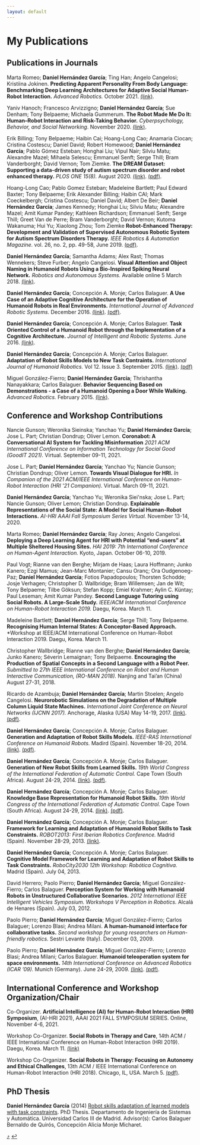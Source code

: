 ```yaml
---
layout: default
---
```


# [](#my-publications)My Publications


## Publications in Journals

<span>Marta Romeo; <span>**Daniel Hernández García**</span>; Ting Han; Angelo Cangelosi; Kristiina Jokinen. <span>**Predicting Apparent Personality From Body Language: Benchmarking Deep Learning Architectures for Adaptive Social Human-Robot Interaction.**</span> <span>*Advanced Robotics.*</span> October 2021. </span> [(link)](https://www.tandfonline.com/doi/full/10.1080/01691864.2021.1974941).

<span> Yaniv Hanoch; Francesco Arvizzigno; <span>**Daniel Hernández García**</span>; Sue Denham; Tony Belpaeme; Michaela Gummerum. <span>**The Robot Made Me Do It: Human–Robot Interaction and Risk-Taking Behavior.**</span> <span>*Cyberpsychology, Behavior, and Social Networking*</span>. November 2020. </span> [(link)](https://www.liebertpub.com/doi/10.1089/cyber.2020.0148).

<span> Erik Billing; Tony Belpaeme; Haibin Cai; Hoang-Long Cao; Anamaria Ciocan; Cristina Costescu; Daniel David; Robert Homewood; <span>**Daniel Hernández García**</span>; Pablo Gómez Esteban; Honghai Liu; Vipul Nair; Silviu Matu; Alexandre Mazel; Mihaela Selescu; Emmanuel Senft; Serge Thill; Bram Vanderborght; David Vernon; Tom Ziemke. <span>**The DREAM Dataset: Supporting a data-driven study of autism spectrum disorder and robot enhanced therapy.**</span> <span>*PLOS ONE 15(8).*</span> August 2020. </span> [(link)](https://journals.plos.org/plosone/article?id=10.1371/journal.pone.0236939). [(pdf)](https://journals.plos.org/plosone/article/file?id=10.1371/journal.pone.0236939&type=printable).

<span> Hoang-Long Cao; Pablo Gomez Esteban; Madeleine Bartlett; Paul Edward Baxter; Tony Belpaeme; Erik Alexander Billing; Haibin CAI; Mark Coeckelbergh; Cristina Costescu; Daniel David; Albert De Beir; <span>**Daniel Hernández García**</span>; James Kennedy; Honghai Liu; Silviu Matu; Alexandre Mazel; Amit Kumar Pandey; Kathleen Richardson; Emmanuel Senft; Serge Thill; Greet Van de Perre; Bram Vanderborght; David Vernon; Kutoma Wakanuma; Hui Yu; Xiaolong Zhou; Tom Ziemke <span>**Robot-Enhanced Therapy: Development and Validation of Supervised Autonomous Robotic System for Autism Spectrum Disorders Therapy.**</span> <span>*IEEE Robotics \& Automation Magazine.*</span> vol. 26, no. 2, pp. 49-58, June 2019. </span> [(pdf)](https://pure.port.ac.uk/ws/portalfiles/portal/13867305/Robot_Enhanced_Therapy.pdf).

<span><span>**Daniel Hernández García**</span>; Samantha Adams; Alex Rast; Thomas Wennekers; Steve Furber; Angelo Cangelosi.
<span>**Visual Attention and Object Naming in Humanoid Robots Using a Bio-Inspired Spiking Neural Network.**</span> <span>*Robotics and Autonomous Systems.*</span> Available online 5 March 2018.
 </span> [(link)](https://www.sciencedirect.com/science/article/pii/S0921889017302439).

<span><span>**Daniel Hernández García**</span>; Concepción A. Monje;
Carlos Balaguer. <span>**A Use Case of an Adaptive Cognitive
Architecture for the Operation of Humanoid Robots in Real
Environments.**</span> <span>*International Journal of Advanced Robotic
Systems.*</span> December 2016. </span> [(link)](http://journals.sagepub.com/doi/full/10.1177/1729881416678133). [(pdf)](http://journals.sagepub.com/doi/pdf/10.1177/1729881416678133).

<span><span>**Daniel Hernández García**</span>; Concepción A. Monje;
Carlos Balaguer. <span>**Task Oriented Control of a Humanoid Robot
through the Implementation of a Cognitive Architecture.**</span>
<span>*Journal of Intelligent and Robotic Systems.*</span> June 2016.
</span> [(link)](https://link.springer.com/article/10.1007/s10846-016-0383-7).

<span><span>**Daniel Hernández García**</span>; Concepción A. Monje;
Carlos Balaguer. <span>**Adaptation of Robot Skills Models to New Task
Contraints.**</span> <span>*International Journal of Humanoid
Robotics.*</span> Vol 12. Issue 3. September 2015. </span> [(link)](http://www.worldscientific.com/doi/abs/10.1142/S0219843615500243). [(pdf)](http://www.worldscientific.com/doi/pdf/10.1142/S0219843615500243)

<span>Miguel González-Fierro; <span>**Daniel Hernández García**</span>;
Thrishantha Nanayakkara; Carlos Balaguer. <span>**Behavior Sequencing
Based on Demonstrations - a Case of a Humanoid Opening a Door While
Walking.**</span> <span>*Advanced Robotics.*</span> February 2015.
</span> [(link)](http://www.tandfonline.com/doi/abs/10.1080/01691864.2014.992955).


## Conference and Workshop Contributions

<span>Nancie Gunson; Weronika Sieinska; Yanchao Yu; <span>**Daniel Hernández García**</span>; Jose L. Part; Christian Dondrup; Oliver Lemon. <span>**Coronabot: A Conversational AI System for Tackling Misinformation**</span> <span>*2021 ACM International Conference on Information Technology for Social Good (GoodIT 2021).*</span> Virtual. September 09-11, 2021.</span>

<span>Jose L. Part; <span>**Daniel Hernández García**</span>; Yanchao Yu; Nancie Gunson; Christian Dondrup; Oliver Lemon. <span>**Towards Visual Dialogue for HRI.**</span> <span>*In Companion of the 2021 ACM/IEEE International Conference on Human-Robot Interaction (HRI '21 Companion).*</span> Virtual. March 09-11, 2021.</span>

<span><span>**Daniel Hernández García**</span>; Yanchao Yu; Weronika Siei\'nska; Jose L. Part; Nancie Gunson; Oliver Lemon; Christian Dondrup. <span>**Explainable Representations of the Social State: A Model for Social Human-Robot Interactions.**</span> <span>*AI-HRI AAAI Fall Symposium Series Virtual.*</span> November 13-14, 2020.</span>

<span>Marta Romeo; <span>**Daniel Hernández García**</span>; Ray Jones; Angelo Cangelosi. <span>**Deploying a Deep Learning Agent for HRI with Potential “end-users” at Multiple Sheltered Housing Sites.**</span> <span>*HAI 2019: 7th International Conference on Human-Agent Interaction.*</span> Kyoto, Japan. October 06-10, 2019.</span>

<span>Paul Vogt; Rianne van den Berghe; Mirjam de Haas; Laura Hoffmann; Junko Kanero; Ezgi Mamus; Jean-Marc Montanier; Cansu Oranç; Ora Oudgenoeg-Paz; <span>**Daniel Hernández García**</span>; Fotios Papadopoulos; Thorsten Schodde; Josje Verhagen; Christopher D. Wallbridge; Bram Willemsen; Jan de Wit; Tony Belpaeme; Tilbe Göksun; Stefan Kopp; Emiel Krahmer; Aylin C. Küntay; Paul Leseman; Amit Kumar Pandey. <span>**Second Language Tutoring using Social Robots. A Large-Scale Study.**</span> <span>*IEEE/ACM International Conference on Human-Robot Interaction 2019.*</span> Daegu, Korea. March 11.</span>

<span>Madeleine Bartlett; <span>**Daniel Hernández García**</span>; Serge Thill; Tony Belpaeme. <span>**Recognising Human Internal States: A Conceptor-Based Approach.**</span> <span>*Workshop at IEEE/ACM International Conference on Human-Robot Interaction 2019.</span> Daegu, Korea. March 11.</span>

<span>Christopher Wallbridge; Rianne van den Berghe; <span>**Daniel Hernández García**</span>; Junko Kanero; Séverin Lemaignan; Tony Belpaeme. <span>**Encouraging the Production of Spatial Concepts in a Second Language with a Robot Peer.**</span> <span>*Submitted to 27th IEEE International Conference on Robot and Human Interactive Communication, (RO-MAN 2018).*</span> Nanjing and Tai’an (China) August 27-31, 2018. </span>

<span>Ricardo de Azambuja; <span>**Daniel Hernández García**</span>;
Martin Stoelen; Angelo Cangelosi. <span>**Neurorobotic Simulations on
the Degradation of Multiple Column Liquid State Machines.**</span>
<span>*International Joint Conference on Neural Networks (IJCNN
2017).*</span> Anchorage, Alaska (USA) May 14-19, 2017. </span> [(link)](http://ieeexplore.ieee.org/document/7965834/). [(pdf)](http://ieeexplore.ieee.org/stamp/stamp.jsp?tp=&arnumber=7965834).

<span><span>**Daniel Hernández García**</span>; Concepción A. Monje;
Carlos Balaguer. <span>**Generation and Adaptation of Robot Skills
Models.**</span> <span>*IEEE-RAS International Conference on Humanoid
Robots.*</span> Madird (Spain). November 18-20, 2014. </span> [(link)](http://ieeexplore.ieee.org/document/7041356/). [(pdf)](http://ieeexplore.ieee.org/stamp/stamp.jsp?tp=&arnumber=7041356).

<span><span>**Daniel Hernández García**</span>; Concepción A. Monje;
Carlos Balaguer. <span>**Generation of New Robot Skills from Learned
Skills.**</span> <span>*19th World Congress of the International
Federation of Automatic Control.*</span> Cape Town (South Africa).
August 24-29, 2014. </span> [(link)](https://doi.org/10.3182/20140824-6-ZA-1003.02232). [(pdf)](https://www.sciencedirect.com/science/article/pii/S1474667016420720/pdf?md5=679f1de6238bc7f6e7d66289637b8996&pid=1-s2.0-S1474667016420720-main.pdf).

<span><span>**Daniel Hernández García**</span>; Concepción A. Monje;
Carlos Balaguer. <span>**Knowledge Base Representation for Humanoid
Robot Skills.**</span> <span>*19th World Congress of the International
Federation of Automatic Control.*</span> Cape Town (South Africa).
August 24-29, 2014. </span> [(link)](https://doi.org/10.3182/20140824-6-ZA-1003.02229). [(pdf)](https://www.sciencedirect.com/science/article/pii/S1474667016420744/pdf?md5=9cf2d07c47f088099e5390849602b989&pid=1-s2.0-S1474667016420744-main.pdf).

<span><span>**Daniel Hernández García**</span>; Concepción A. Monje;
Carlos Balaguer. <span>**Framework for Learning and Adaptation of
Humanoid Robot Skills to Task Constraints.**</span> <span>*ROBOT2013:
First Iberian Robotics Conference.*</span> Madrid (Spain). November
28-29, 2013. </span> [(link)](https://link.springer.com/chapter/10.1007%2F978-3-319-03413-3_41).

<span><span>**Daniel Hernández García**</span>; Concepción A. Monje;
Carlos Balaguer. <span>**Cognitive Model Framework for Learning and
Adaptation of Robot Skills to Task Constraints.**</span>
<span>*RoboCity2030 12th Workshop: Robótica Cognitiva.*</span> Madrid
(Spain). July 04, 2013. </span>

<span>David
Herrero; Paolo Pierro; <span>**Daniel Hernández García**</span>; Miguel González-Fierro; Carlos Balaguer. <span>**Perception
System for Working with Humanoid Robots in Unstructured Collaborative
Scenarios.**</span> <span>*2012 International IEEE Intelligent Vehicles
Symposium. Workshops V Perception in Robotics.*</span> Alcalá de Henares
(Spain). July 03, 2012. </span>

<span>Paolo Pierro; <span>**Daniel Hernández García**</span>; Miguel
González-Fierro; Carlos Balaguer; Lorenzo Blasi; Andrea Milani.
<span>**A human-humanoid interface for collaborative tasks.**</span>
<span>*Second workshop for young researchers on Human-friendly
robotics.*</span> Sestri Levante (Italy). December 03, 2009. </span>

<span>Paolo Pierro; <span>**Daniel Hernández García**</span>; Miguel
González-Fierro; Lorenzo Blasi; Andrea Milani; Carlos Balaguer.
<span>**Humanoid teleoperation system for space environments.**</span>
<span>*14th International Conference on Advanced Robotics (ICAR
’09).*</span> Munich (Germany). June 24-29, 2009. </span> [(link)](http://ieeexplore.ieee.org/document/5174679/). [(pdf)](http://ieeexplore.ieee.org/stamp/stamp.jsp?tp=&arnumber=5174679).


## International Conference and Workshop Organization/Chair

Co-Organizer. **Artificial Intelligence (AI) for Human-Robot Interaction (HRI) Symposium**, (AI-HRI 2021), AAAI 2021 FALL SYMPOSIUM SERIES. Online, November 4-6, 2021.

Workshop Co-Organizer. **Social Robots in Therapy and Care**, 14th ACM / IEEE International Conference on Human-Robot Interaction (HRI 2019). Daegu, Korea. March 11.
[(link)](https://dl.acm.org/doi/10.5555/3378680.3378845)

Workshop Co-Organizer. **Social Robots in Therapy: Focusing on Autonomy and Ethical Challenges**, 13th ACM / IEEE International Conference on Human-Robot Interaction (HRI 2018). Chicago, IL, USA. March 5. [(pdf)](http://delivery.acm.org/10.1145/3180000/3173562/p391-g.-esteban.pdf?ip=141.163.105.134&id=3173562&acc=OPEN&key=BF07A2EE685417C5%2EF0CFB63AC02EEA16%2E4D4702B0C3E38B35%2E6D218144511F3437&__acm__=1522690213_7b75f2b75f61d0f6e1b0cca99f1b2851).



## PhD Thesis


**Daniel Hernández García** (2014) [Robot skills adaptation of learned models with task constraints](https://e-archivo.uc3m.es/handle/10016/20783). PhD Thesis. Departamento de Ingeniería de Sistemas y Automática. Universidad Carlos III de Madrid. Advisor(s): Carlos Balaguer Bernaldo de Quirós, Concepción Alicia Monje Micharet.



<!-- #### [jump to top](#my-publications)
#### [back](javascript:history.back()) -->

[:arrow_heading_up:](#about-me) [:leftwards_arrow_with_hook:](javascript:history.back())
